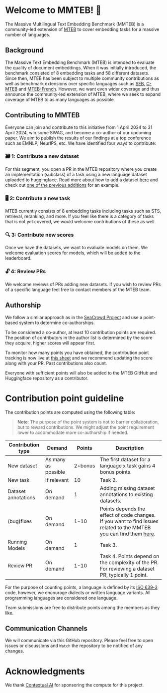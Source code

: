 # Welcome to MMTEB! 👋

The Massive Multilingual Text Embedding Benchmark (MMTEB) is a community-led extension of [MTEB](https://arxiv.org/abs/2210.07316) to cover embedding tasks for a massive number of languages.

## Background 

The Massive Text Embedding Benchmark (MTEB) is intended to evaluate the quality of document embeddings. When it was initially introduced, the benchmark consisted of 8 embedding tasks and 58 different datasets. Since then, MTEB has been subject to multiple community contributions as well as benchmark extensions over specific languages such as [SEB](https://openreview.net/pdf/f5f1953a9c798ec61bb050e62bc7a94037fd4fab.pdf), [C-MTEB](https://github.com/FlagOpen/FlagEmbedding/tree/master/C_MTEB) and [MTEB-French](https://github.com/Lyon-NLP/mteb-french). However, we want even wider coverage and thus announce the community-led extension of MTEB, where we seek to expand coverage of MTEB to as many languages as possible.

## Contributing to MMTEB

Everyone can join and contribute to this initiative from 1 April 2024 to 31 April 2024, win some SWAG, and become a co-author of our upcoming paper. We aim to publish the results of our findings at a top conference such as EMNLP, NeurIPS, etc. We have identified four ways to contribute:

### 🗃️ 1: Contribute a new dataset

For this segment, you open a PR in the MTEB repository where you create an implementation (subclass) of a task using a new language dataset uploaded to huggingface. Read more about how to add a dataset [here](../adding_a_dataset.md) and check out [one of the previous additions](https://github.com/embeddings-benchmark/mteb/pull/247) for an example.

### 🖥️ 2: Contribute a new task

MTEB currently consists of 8 embedding tasks including tasks such as STS, retrieval, reranking, and more. If you feel like there is a category of tasks that is not yet covered, we would welcome contributions of these as well.

### 🔍 3: Contribute new scores

Once we have the datasets, we want to evaluate models on them. We welcome evaluation scores for models, which will be added to the leaderboard.

### 🔓 4: Review PRs

We welcome reviews of PRs adding new datasets. If you wish to review PRs of a specific language feel free to contact members of the MTEB team.

## Authorship

We follow a similar approach as in the [SeaCrowd Project](https://github.com/SEACrowd#contributing-to-seacrowd) and use a point-based system to determine co-authorships. 

To be considered a co-author, at least 10 contribution points are required. The position of contributors in the author list is determined by the score they acquire, higher scores will appear first.

To monitor how many points you have obtained, the contribution point tracking is now live at [this sheet](points.md) and we recommend updating the score along with your PR. Past contributions also count. 

Everyone with sufficient points will also be added to the MTEB GitHub and Huggingface repository as a contributor.

# Contribution point guideline
The contribution points are computed using the following table:

> **Note**: The purpose of the point system is not to barrier collaboration, but to reward contributions. We might adjust the point requirement lower to accommodate more co-authorship if needed.


| Contribution type   | Demand              | Points  | Description                                                                                                       |
| ------------------- | ------------------- | ------- | ----------------------------------------------------------------------------------------------------------------- |
| New dataset         | As many as possible | 2+bonus | The first dataset for a language x task gains 4 bonus points. |
| New task            | If relevant         | 10      | Task 2.                                                                                                           |
| Dataset annotations | On demand           | 1       | Adding missing dataset annotations to existing datasets.                                                          |
| (bug)fixes            | On demand           | 1-10    | Points depends the effect of code changes. If you want to find issues related to the MMTEB you can find them [here](https://github.com/embeddings-benchmark/mteb/milestone/1). |
| Running Models      | On demand           | 1       | Task 3.                                   |
| Review PR           | On demand           | 1-10       | Task 4. Points depend on the complexity of the PR. For reviewing a dataset PR, typically 1 point.                                  |

For the purpose of counting points, a language is defined by its [ISO 639-3](https://en.wikipedia.org/wiki/ISO_639-3) code, however, we encourage dialects or written language variants. All programming languages are considered one language.

Team submissions are free to distribute points among the members as they like.

## Communication Channels

We will communicate via this GitHub repository. Please feel free to open issues or discussions and `Watch` the repository to be notified of any changes.

# Acknowledgments

We thank [Contextual AI](https://contextual.ai/) for sponsoring the compute for this project.
